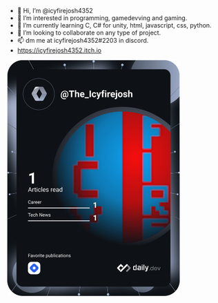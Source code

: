 - 👋 Hi, I’m @icyfirejosh4352
- 👀 I’m interested in programming, gamedevving and gaming.
- 🌱 I’m currently learning C, C# for unity, html, javascript, css, python.
- 💞️ I’m looking to collaborate on any type of project.
- 📫 dm me at icyfirejosh4352#2203 in discord.
- https://icyfirejosh4352.itch.io



<a href="https://app.daily.dev/The_Icyfirejosh"><img src="https://github.com/icyfirejosh4352/icyfirejosh4352/blob/main/devcard.svg" width="400" alt="icyfire josh4352's Dev Card"/></a>
<!---
icyfirejosh4352/icyfirejosh4352 is a ✨ special ✨ repository because its `README.md` (this file) appears on your GitHub profile.
You can click the Preview link to take a look at your changes.
--->
